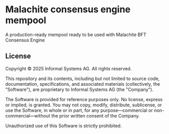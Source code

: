 # Malachite consensus engine mempool

A production-ready mempool ready to be used with Malachite BFT Consensus Engine

## License

Copyright © 2025 Informal Systems AG. All rights reserved.

This repository and its contents, including but not limited to source code, documentation, specifications, and associated materials (collectively, the "Software"), are proprietary to Informal Systems AG (the "Company").

The Software is provided for reference purposes only. No license, express or implied, is granted. You may not copy, modify, distribute, sublicense, or use the Software, in whole or in part, for any purpose—commercial or non-commercial—without the prior written consent of the Company.

Unauthorized use of this Software is strictly prohibited.
